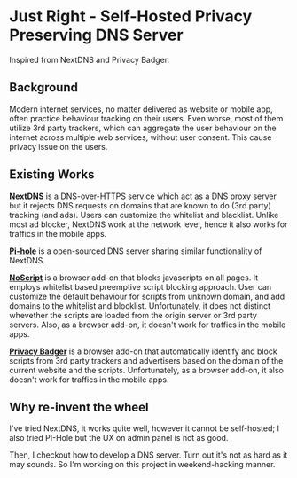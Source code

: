 # Just Right - Self-Hosted Privacy Preserving DNS Server

Inspired from NextDNS and Privacy Badger.

## Background
Modern internet services, no matter delivered as website or mobile app, often practice behaviour tracking on their users.
Even worse, most of them utilize 3rd party trackers, which can aggregate the user behaviour on the internet across multiple web services, without user consent.
This cause privacy issue on the users.

## Existing Works

[**NextDNS**](https://nextdns.io/) is a DNS-over-HTTPS service which act as a DNS proxy server but it rejects DNS requests on domains that are known to do (3rd party) tracking (and ads). Users can customize the whitelist and blacklist.
Unlike most ad blocker, NextDNS work at the network level, hence it also works for traffics in the mobile apps.

[**Pi-hole**](https://pi-hole.net/) is a open-sourced DNS server sharing similar functionality of NextDNS.

[**NoScript**](https://noscript.net/) is a browser add-on that blocks javascripts on all pages. It employs whitelist based preemptive script blocking approach. User can customize the default behaviour for scripts from unknown domain, and add domains to the whitelist and blocklist.
Unfortunately, it does not distinct whevether the scripts are loaded from the origin server or 3rd party servers. Also, as a browser add-on, it doesn't work for traffics in the mobile apps.  

[**Privacy Badger**](https://privacybadger.org/) is a browser add-on that automatically identify and block scripts from 3rd party trackers and advertisers based on the domain of the current website and the scripts.
Unfortunately, as a browser add-on, it also doesn't work for traffics in the mobile apps.

## Why re-invent the wheel

I've tried NextDNS, it works quite well, however it cannot be self-hosted;
I also tried PI-Hole but the UX on admin panel is not as good.

Then, I checkout how to develop a DNS server. Turn out it's not as hard as it may sounds. So I'm working on this project in weekend-hacking manner.
